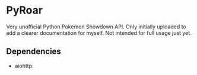 # PyRoar
Very unofficial Python Pokemon Showdown API. Only initially uploaded to add a clearer documentation for myself.
Not intended for full usage just yet.

## Dependencies
* aiohttp:
